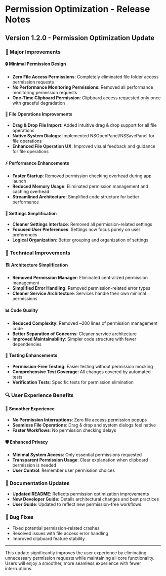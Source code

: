 # Permission Optimization - Release Notes

## Version 1.2.0 - Permission Optimization Update

### 🎯 Major Improvements

#### 🔒 Minimal Permission Design
- **Zero File Access Permissions**: Completely eliminated file folder access permission requests
- **No Performance Monitoring Permissions**: Removed all performance monitoring permission requests
- **One-Time Clipboard Permission**: Clipboard access requested only once with graceful degradation

#### 📂 File Operations Improvements
- **Drag & Drop File Import**: Added intuitive drag & drop support for all file operations
- **Native System Dialogs**: Implemented NSOpenPanel/NSSavePanel for file operations
- **Enhanced File Operation UX**: Improved visual feedback and guidance for file operations

#### ⚡ Performance Enhancements
- **Faster Startup**: Removed permission checking overhead during app launch
- **Reduced Memory Usage**: Eliminated permission management and caching overhead
- **Streamlined Architecture**: Simplified code structure for better performance

#### 🧰 Settings Simplification
- **Cleaner Settings Interface**: Removed all permission-related settings
- **Focused User Preferences**: Settings now focus purely on user preferences
- **Logical Organization**: Better grouping and organization of settings

### 🔧 Technical Improvements

#### 🏗️ Architecture Simplification
- **Removed Permission Manager**: Eliminated centralized permission management
- **Simplified Error Handling**: Removed permission-related error types
- **Cleaner Service Architecture**: Services handle their own minimal permissions

#### 📊 Code Quality
- **Reduced Complexity**: Removed ~200 lines of permission management code
- **Better Separation of Concerns**: Cleaner service architecture
- **Improved Maintainability**: Simpler code structure with fewer dependencies

#### 🧪 Testing Enhancements
- **Permission-Free Testing**: Easier testing without permission mocking
- **Comprehensive Test Coverage**: All changes covered by automated tests
- **Verification Tests**: Specific tests for permission elimination

### 🔍 User Experience Benefits

#### 🚀 Smoother Experience
- **No Permission Interruptions**: Zero file access permission popups
- **Seamless File Operations**: Drag & drop and system dialogs feel native
- **Faster Workflows**: No permission checking delays

#### 🛡️ Enhanced Privacy
- **Minimal System Access**: Only essential permissions requested
- **Transparent Permission Usage**: Clear explanation when clipboard permission is needed
- **User Control**: Remember user permission choices

### 📝 Documentation Updates
- **Updated README**: Reflects permission optimization improvements
- **New Developer Guide**: Details architectural changes and best practices
- **User Guide**: Updated to reflect new permission-free workflows

### 🐛 Bug Fixes
- Fixed potential permission-related crashes
- Resolved issues with file access error handling
- Improved clipboard feature stability

---

This update significantly improves the user experience by eliminating unnecessary permission requests while maintaining all core functionality. Users will enjoy a smoother, more seamless experience with fewer interruptions.